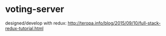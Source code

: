 # voting-server
designed/develop with redux: http://teropa.info/blog/2015/09/10/full-stack-redux-tutorial.html
